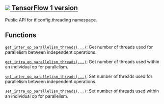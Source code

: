[ ![](https://tensorflow.google.cn/images/tf_logo_32px.png) TensorFlow 1
version](/versions/r1.15/api_docs/python/tf/config/threading)  
---  
  
Public API for tf.config.threading namespace.

## Functions

[`get_inter_op_parallelism_threads(...)`](https://tensorflow.google.cn/api_docs/python/tf/config/threading/get_inter_op_parallelism_threads):
Get number of threads used for parallelism between independent operations.

[`get_intra_op_parallelism_threads(...)`](https://tensorflow.google.cn/api_docs/python/tf/config/threading/get_intra_op_parallelism_threads):
Get number of threads used within an individual op for parallelism.

[`set_inter_op_parallelism_threads(...)`](https://tensorflow.google.cn/api_docs/python/tf/config/threading/set_inter_op_parallelism_threads):
Set number of threads used for parallelism between independent operations.

[`set_intra_op_parallelism_threads(...)`](https://tensorflow.google.cn/api_docs/python/tf/config/threading/set_intra_op_parallelism_threads):
Set number of threads used within an individual op for parallelism.

